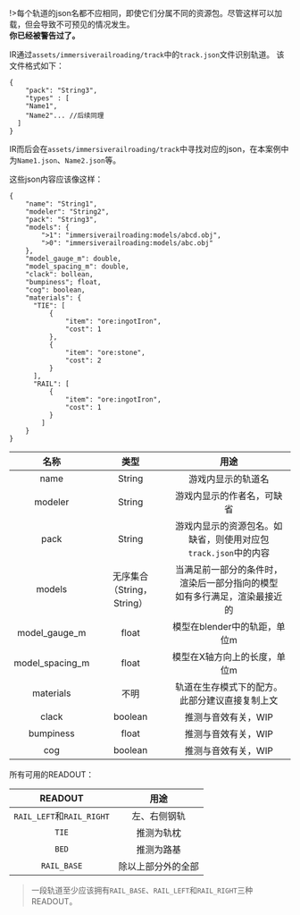 !>每个轨道的json名都不应相同，即使它们分属不同的资源包。尽管这样可以加载，但会导致不可预见的情况发生。
</br>**你已经被警告过了。**

IR通过`assets/immersiverailroading/track`中的`track.json`文件识别轨道。
该文件格式如下：
```
{
	"pack": "String3",
	"types" : [
	"Name1",
	"Name2"... //后续同理
  ]
}
```
IR而后会在`assets/immersiverailroading/track`中寻找对应的json，在本案例中为`Name1.json`、`Name2.json`等。

这些json内容应该像这样：
```
{
    "name": "String1",
    "modeler": "String2",
    "pack": "String3",
    "models": {
        ">1": "immersiverailroading:models/abcd.obj",
        ">0": "immersiverailroading:models/abc.obj"
    },
    "model_gauge_m": double,
    "model_spacing_m": double,
    "clack": bollean,
    "bumpiness"; float,
    "cog": boolean,
    "materials": {
      "TIE": [
          {
              "item": "ore:ingotIron",
              "cost": 1
          },
          {
              "item": "ore:stone",
              "cost": 2
          }
      ],
      "RAIL": [
          {
              "item": "ore:ingotIron",
              "cost": 1
          }
        ]
    }
}
```

|       名称        |         类型          |                      	用途                       |
|:---------------:|:-------------------:|:----------------------------------------------:|
|      name       |       String        |                   游戏内显示的轨道名                    |
|     modeler     |       String        |                 游戏内显示的作者名，可缺省                  |
|      pack       |       String        |     游戏内显示的资源包名。如缺省，则使用对应包`track.json`中的内容      |
|     models      | 无序集合（String，String） | 当满足前一部分的条件时，<br/>渲染后一部分指向的模型<br/>如有多行满足，渲染最接近的 |
|  model_gauge_m  |        float        |               模型在blender中的轨距，单位m               |
| model_spacing_m |        float        |                模型在X轴方向上的长度，单位m                 |
|    materials    |         不明          |            轨道在生存模式下的配方。此部分建议直接复制上文             |
|      clack      |       boolean       |                  推测与音效有关，WIP                   |
|    bumpiness    |        float        |                  推测与音效有关，WIP                   |
|       cog       |       boolean       |                  推测与音效有关，WIP                   |

所有可用的READOUT：

|         READOUT          |    用途     |
|:------------------------:|:---------:|
| `RAIL_LEFT`和`RAIL_RIGHT` |  左、右侧钢轨   |
|          `TIE`           |   推测为轨枕   |
|          `BED`           |   推测为路基   |
|       `RAIL_BASE`        | 除以上部分外的全部 |


>一段轨道至少应该拥有`RAIL_BASE`、`RAIL_LEFT`和`RAIL_RIGHT`三种READOUT。